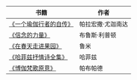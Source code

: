 书籍|作者
---|---
[《一个瑜伽行者的自传》](https://book.douban.com/subject/10344040/)|帕拉宏撒·尤迦南达
[《信念的力量》](https://book.douban.com/subject/26411685/)|布鲁斯·利普顿
[《在春天走进果园》](https://book.douban.com/subject/35501279/)|鲁米
[《哈菲兹抒情诗全集》](https://book.douban.com/subject/27056267/)|哈菲兹
[《博伽梵歌原意》](https://book.douban.com/subject/26575651/)|帕布帕德